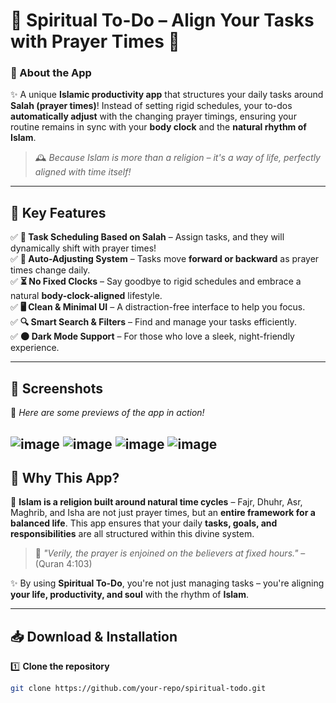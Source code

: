 


# 🌙 **Spiritual To-Do** – Align Your Tasks with Prayer Times 🕌  

### **📌 About the App**  
✨ A unique **Islamic productivity app** that structures your daily tasks around **Salah (prayer times)**! Instead of setting rigid schedules, your to-dos **automatically adjust** with the changing prayer timings, ensuring your routine remains in sync with your **body clock** and the **natural rhythm of Islam**.  

> 🕰️ *Because Islam is more than a religion – it's a way of life, perfectly aligned with time itself!*  

---

## 🌟 **Key Features**  

✅ **🕌 Task Scheduling Based on Salah** – Assign tasks, and they will dynamically shift with prayer times!  
✅ **📅 Auto-Adjusting System** – Tasks move **forward or backward** as prayer times change daily.  
✅ **⏳ No Fixed Clocks** – Say goodbye to rigid schedules and embrace a natural **body-clock-aligned** lifestyle.  
✅ **🖥️ Clean & Minimal UI** – A distraction-free interface to help you focus.  
✅ **🔍 Smart Search & Filters** – Find and manage your tasks efficiently.  
✅ **🌑 Dark Mode Support** – For those who love a sleek, night-friendly experience.  

---

## 📸 **Screenshots**  

🌟 *Here are some previews of the app in action!*  

![image](https://github.com/user-attachments/assets/23840d12-6450-4cb1-953c-e184f120adb0) ![image](https://github.com/user-attachments/assets/e483eaa4-620c-4770-8053-fe2e279ca5a0)
 ![image](https://github.com/user-attachments/assets/18b33a79-ff08-44d2-8115-be7d5d9948d4) ![image](https://github.com/user-attachments/assets/695e6097-5fa3-4220-ab74-c39d949d05f0)
---

## 🚀 **Why This App?**  

📖 **Islam is a religion built around natural time cycles** – Fajr, Dhuhr, Asr, Maghrib, and Isha are not just prayer times, but an **entire framework for a balanced life**. This app ensures that your daily **tasks, goals, and responsibilities** are all structured within this divine system.  

> 🕋 *"Verily, the prayer is enjoined on the believers at fixed hours."* – (Quran 4:103)  

✨ By using **Spiritual To-Do**, you're not just managing tasks – you're aligning **your life, productivity, and soul** with the rhythm of **Islam**.  

---

## 📥 **Download & Installation**  

1️⃣ **Clone the repository**  
```bash
git clone https://github.com/your-repo/spiritual-todo.git
